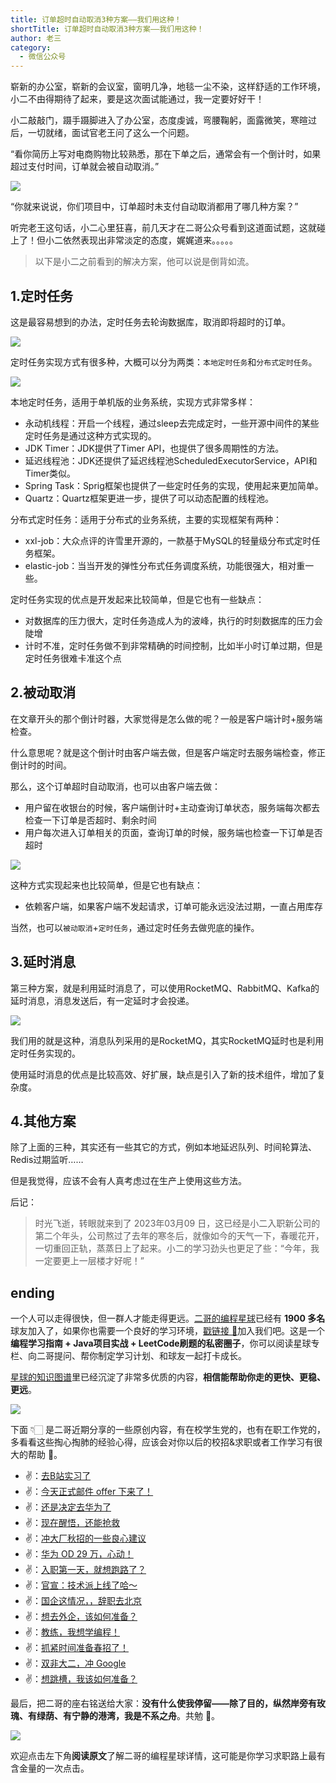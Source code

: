 ```yaml
---
title: 订单超时自动取消3种方案——我们用这种！
shortTitle: 订单超时自动取消3种方案——我们用这种！
author: 老三
category:
  - 微信公众号
---
```


崭新的办公室，崭新的会议室，窗明几净，地毯一尘不染，这样舒适的工作环境，小二不由得期待了起来，要是这次面试能通过，我一定要好好干！

小二敲敲门，蹑手蹑脚进入了办公室，态度虔诚，弯腰鞠躬，面露微笑，寒暄过后，一切就绪，面试官老王问了这么一个问题。

“看你简历上写对电商购物比较熟悉，那在下单之后，通常会有一个倒计时，如果超过支付时间，订单就会被自动取消。”

![](https://mmbiz.qpic.cn/mmbiz_png/PMZOEonJxWet6dkExtrdrG1hWr2LicsD4Ny38KlJpVr1x1Jiaia3VewGGAO7XN4Rl8lhw0eDL0bZRlq9JYTadicybQ/640?wx_fmt=png)

“你就来说说，你们项目中，订单超时未支付自动取消都用了哪几种方案？”

听完老王这句话，小二心里狂喜，前几天才在二哥公众号看到这道面试题，这就碰上了！但小二依然表现出非常淡定的态度，娓娓道来。。。。。

>以下是小二之前看到的解决方案，他可以说是倒背如流。

## 1.定时任务

这是最容易想到的办法，定时任务去轮询数据库，取消即将超时的订单。

![](https://mmbiz.qpic.cn/mmbiz_png/PMZOEonJxWet6dkExtrdrG1hWr2LicsD4HnLvHicEQLt8XmsiaJ6FcD9M75QCTANDsr7HfKqYkRCVY8tHNbhwMcuw/640?wx_fmt=png)

定时任务实现方式有很多种，大概可以分为两类：`本地定时任务`和`分布式定时任务`。

![](https://mmbiz.qpic.cn/mmbiz_png/PMZOEonJxWet6dkExtrdrG1hWr2LicsD4SicS56Z5N58TQYqamMy2nKubtMSvDOHxmL0rYBkF5rABgE60P6D6v0Q/640?wx_fmt=png)


本地定时任务，适用于单机版的业务系统，实现方式非常多样：

*   永动机线程：开启一个线程，通过sleep去完成定时，一些开源中间件的某些定时任务是通过这种方式实现的。
*   JDK Timer：JDK提供了Timer API，也提供了很多周期性的方法。
*   延迟线程池：JDK还提供了延迟线程池ScheduledExecutorService，API和Timer类似。
*   Spring Task：Sprig框架也提供了一些定时任务的实现，使用起来更加简单。
*   Quartz：Quartz框架更进一步，提供了可以动态配置的线程池。

分布式定时任务：适用于分布式的业务系统，主要的实现框架有两种：

*   xxl-job：大众点评的许雪里开源的，一款基于MySQL的轻量级分布式定时任务框架。
*   elastic-job：当当开发的弹性分布式任务调度系统，功能很强大，相对重一些。

定时任务实现的优点是开发起来比较简单，但是它也有一些缺点：

*   对数据库的压力很大，定时任务造成人为的波峰，执行的时刻数据库的压力会陡增
*   计时不准，定时任务做不到非常精确的时间控制，比如半小时订单过期，但是定时任务很难卡准这个点

## 2.被动取消

在文章开头的那个倒计时器，大家觉得是怎么做的呢？一般是客户端计时+服务端检查。

什么意思呢？就是这个倒计时由客户端去做，但是客户端定时去服务端检查，修正倒计时的时间。

那么，这个订单超时自动取消，也可以由客户端去做：

*   用户留在收银台的时候，客户端倒计时+主动查询订单状态，服务端每次都去检查一下订单是否超时、剩余时间
*   用户每次进入订单相关的页面，查询订单的时候，服务端也检查一下订单是否超时

![](https://mmbiz.qpic.cn/mmbiz_png/PMZOEonJxWet6dkExtrdrG1hWr2LicsD4PMZdwqQIA2VA8QJwbkOv3IAL3GGnKuh8jkBG96zG26QyO5cXfnTic5g/640?wx_fmt=png)


这种方式实现起来也比较简单，但是它也有缺点：

*   依赖客户端，如果客户端不发起请求，订单可能永远没法过期，一直占用库存

当然，也可以`被动取消`+`定时任务`，通过定时任务去做兜底的操作。

## 3.延时消息

第三种方案，就是利用延时消息了，可以使用RocketMQ、RabbitMQ、Kafka的延时消息，消息发送后，有一定延时才会投递。

![](https://mmbiz.qpic.cn/mmbiz_png/PMZOEonJxWet6dkExtrdrG1hWr2LicsD4psG3CspMFIjcX7ShEG6SvNiaqI4LJ9LV7ElrFsWE9sWfZXZrjnBE6OA/640?wx_fmt=png)


我们用的就是这种，消息队列采用的是RocketMQ，其实RocketMQ延时也是利用定时任务实现的。

使用延时消息的优点是比较高效、好扩展，缺点是引入了新的技术组件，增加了复杂度。

## 4.其他方案

除了上面的三种，其实还有一些其它的方式，例如本地延迟队列、时间轮算法、Redis过期监听……

但是我觉得，应该不会有人真考虑过在生产上使用这些方法。

后记：

>时光飞逝，转眼就来到了 2023年03月09 日，这已经是小二入职新公司的第二个年头，公司熬过了去年的寒冬后，就像如今的天气一下，春暖花开，一切重回正轨，蒸蒸日上了起来。小二的学习劲头也更足了些：“今年，我一定要更上一层楼才好呢！”

## ending

一个人可以走得很快，但一群人才能走得更远。[二哥的编程星球](https://mp.weixin.qq.com/s/hXXBTPPkFj2VMg_GXqn4EA)已经有 **1900 多名** 球友加入了，如果你也需要一个良好的学习环境，[戳链接 🔗](https://mp.weixin.qq.com/s/hXXBTPPkFj2VMg_GXqn4EA)加入我们吧。这是一个**编程学习指南 + Java项目实战 + LeetCode刷题的私密圈子**，你可以阅读星球专栏、向二哥提问、帮你制定学习计划、和球友一起打卡成长。

[星球的知识图谱](https://mp.weixin.qq.com/s/CljCSezUgoBXb-T9wbIGww)里已经沉淀了非常多优质的内容，**相信能帮助你走的更快、更稳、更远**。

![](https://files.mdnice.com/user/3903/0e8c9227-6986-4499-8243-e7e082aa811d.png)

下面 👇🏻 是二哥近期分享的一些原创内容，有在校学生党的，也有在职工作党的，多看看这些掏心掏肺的经验心得，应该会对你以后的校招&求职或者工作学习有很大的帮助 🤔。

- ✌️：[去B站实习了](https://mp.weixin.qq.com/s/_LHMpHlbSGXQfWfR_JtgMA)
- ✌️：[今天正式邮件 offer 下来了！](https://mp.weixin.qq.com/s/GtqMTkNKAWRUweVahK_lEg)
- ✌️：[还是决定去华为了](https://mp.weixin.qq.com/s/hOokRylxOXFb76_cF_RBOQ)
- ✌️：[现在醒悟，还能抢救](https://mp.weixin.qq.com/s/XPuckTbjGbzIaU8BWTqmFQ)
- ✌️：[冲大厂秋招的一些良心建议](https://mp.weixin.qq.com/s/NZFD1DqKWe9aowcjSuBnCQ)
- ✌️：[华为 OD 29 万，心动！](https://mp.weixin.qq.com/s/v-ID6zBaghSGYsvJgU7Dww)
- ✌️：[入职第一天，就想跑路了？](https://mp.weixin.qq.com/s/J1O21WNFFoqX5el5nJMV4g)
- ✌️：[官宣：技术派上线了哈～](https://mp.weixin.qq.com/s/ywJ0v_BG32HeJ3NpkTvk2w)
- ✌️：[国企这情况，，辞职去北京](https://mp.weixin.qq.com/s/p9UPga_d1-YsQ9zGlwq2MA)
- ✌️：[想去外企，该如何准备？](https://mp.weixin.qq.com/s/LCvq8ml6EdmQrRBU9ekkwg)
- ✌️：[教练，我想学编程！](https://mp.weixin.qq.com/s/BfFhAPvbPpDTRvRTHxa68Q)
- ✌️：[抓紧时间准备春招了！](https://mp.weixin.qq.com/s/fktSieMDJUq2rTsEil60sg)
- ✌️：[双非大二，冲 Google](https://mp.weixin.qq.com/s/MHvjhlQ2PvKaa8SZCGeoag)
- ✌️：[想跳槽，我该如何准备？](https://mp.weixin.qq.com/s/pIuBh2EH5wrsQ3nLg4-H2Q)

最后，把二哥的座右铭送给大家：**没有什么使我停留——除了目的，纵然岸旁有玫瑰、有绿荫、有宁静的港湾，我是不系之舟**。共勉 💪。

![](https://files.mdnice.com/user/3903/b7e50cf4-6fca-4511-9bfd-aa1ed9eb587b.png)

欢迎点击左下角**阅读原文**了解二哥的编程星球详情，这可能是你学习求职路上最有含金量的一次点击。


